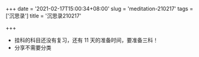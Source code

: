 +++
date = '2021-02-17T15:00:34+08:00'
slug = 'meditation-210217'
tags = ['沉思录']
title = '沉思录210217'

+++

- 挂科的科目还没有复习，还有 11 天的准备时间，要准备三科！
- 分享不需要分类
